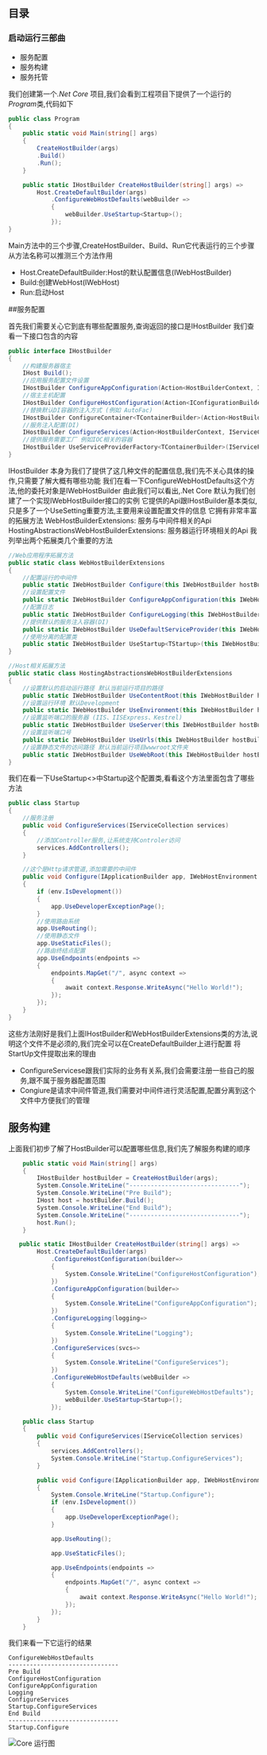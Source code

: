 
## 目录
### 启动运行三部曲
* 服务配置
* 服务构建
* 服务托管

我们创建第一个<em>.Net Core</em> 项目,我们会看到工程项目下提供了一个运行的<em>Program</em>类,代码如下

```C#
public class Program
{
    public static void Main(string[] args)
    {
        CreateHostBuilder(args)
        .Build()
        .Run();
    }

    public static IHostBuilder CreateHostBuilder(string[] args) =>
        Host.CreateDefaultBuilder(args)
            .ConfigureWebHostDefaults(webBuilder =>
            {
                webBuilder.UseStartup<Startup>();
            });
}
```
Main方法中的三个步骤,CreateHostBuilder、Build、Run它代表运行的三个步骤
从方法名称可以推测三个方法作用
* Host.CreateDefaultBuilder:Host的默认配置信息(IWebHostBuilder)
* Build:创建WebHost(IWebHost)
* Run:启动Host
  

##服务配置

首先我们需要关心它到底有哪些配置服务,查询返回的接口是IHostBuilder
我们查看一下接口包含的内容
```C#
public interface IHostBuilder
{
    //构建服务器宿主
    IHost Build();
    //应用服务配置文件设置
    IHostBuilder ConfigureAppConfiguration(Action<HostBuilderContext, IConfigurationBuilder> configureDelegate);
    //宿主主机配置
    IHostBuilder ConfigureHostConfiguration(Action<IConfigurationBuilder> configureDelegate);
    //替换默认DI容器的注入方式 (例如 AutoFac)
    IHostBuilder ConfigureContainer<TContainerBuilder>(Action<HostBuilderContext, TContainerBuilder> configureDelegate);
    //服务注入配置(DI)
    IHostBuilder ConfigureServices(Action<HostBuilderContext, IServiceCollection> configureDelegate);
    //提供服务需要工厂 例如IOC相关的容器
    IHostBuilder UseServiceProviderFactory<TContainerBuilder>(IServiceProviderFactory<TContainerBuilder> factory);
}
```
IHostBuilder 本身为我们了提供了这几种文件的配置信息,我们先不关心具体的操作,只需要了解大概有哪些功能
我们在看一下ConfigureWebHostDefaults这个方法,他的委托对象是IWebHostBuilder
由此我们可以看出,.Net Core 默认为我们创建了一个实现IWebHostBuilder接口的实例
它提供的Api跟IHostBuilder基本类似,只是多了一个UseSetting重要方法,主要用来设置配置文件的信息
它拥有非常丰富的拓展方法
    WebHostBuilderExtensions: 服务与中间件相关的Api 
    HostingAbstractionsWebHostBuilderExtensions: 服务器运行环境相关的Api
我列举出两个拓展类几个重要的方法
```C#
//Web应用程序拓展方法
public static class WebHostBuilderExtensions
{
    //配置运行的中间件
    public static IWebHostBuilder Configure(this IWebHostBuilder hostBuilder,Action<IApplicationBuilder> configureApp){}
    //设置配置文件
    public static IWebHostBuilder ConfigureAppConfiguration(this IWebHostBuilder hostBuilder,Action<IConfigurationBuilder> configureDelegate){}
    //配置日志
    public static IWebHostBuilder ConfigureLogging(this IWebHostBuilder hostBuilder, Action<ILoggingBuilder> configureLogging){}
    //提供默认的服务注入容器(DI)
    public static IWebHostBuilder UseDefaultServiceProvider(this IWebHostBuilder hostBuilder, Action<ServiceProviderOptions> configure){}
    //使用分离的配置类
    public static IWebHostBuilder UseStartup<TStartup>(this IWebHostBuilder hostBuilder)｛｝
}

//Host相关拓展方法
public static class HostingAbstractionsWebHostBuilderExtensions
{
    //设置默认的启动运行路径 默认当前运行项目的路径
    public static IWebHostBuilder UseContentRoot(this IWebHostBuilder hostBuilder, string contentRoot){}
    //设置运行环境 默认Development
    public static IWebHostBuilder UseEnvironment(this IWebHostBuilder hostBuilder, string environment){}
    //设置监听端口的服务器 (IIS、IISExpress、Kestrel)
    public static IWebHostBuilder UseServer(this IWebHostBuilder hostBuilder, IServer server){}
    //设置监听端口号
    public static IWebHostBuilder UseUrls(this IWebHostBuilder hostBuilder, params string[] urls){}
    //设置静态文件的访问路径 默认当前运行项目wwwroot文件夹
    public static IWebHostBuilder UseWebRoot(this IWebHostBuilder hostBuilder, string webRoot){}
}
```
我们在看一下UseStartup<>中Startup这个配置类,看看这个方法里面包含了哪些方法
```C#
public class Startup
{
    //服务注册
    public void ConfigureServices(IServiceCollection services)
    {
        //添加Controller服务,让系统支持Controler访问
        services.AddControllers();
    }

    //这个是Http请求管道,添加需要的中间件
    public void Configure(IApplicationBuilder app, IWebHostEnvironment env)
    {
        if (env.IsDevelopment())
        {
            app.UseDeveloperExceptionPage();
        }
        //使用路由系统
        app.UseRouting();
        //使用静态文件
        app.UseStaticFiles();
        //路由终结点配置
        app.UseEndpoints(endpoints =>
        {
            endpoints.MapGet("/", async context =>
            {
                await context.Response.WriteAsync("Hello World!");
            });
        });
    }
}
```
这些方法刚好是我们上面IHostBuilder和WebHostBuilderExtensions类的方法,说明这个文件不是必须的,我们完全可以在CreateDefaultBuilder上进行配置
将StartUp文件提取出来的理由
* ConfigureServicese跟我们实际的业务有关系,我们会需要注册一些自己的服务,跟不属于服务器配置范围
* Congiure是请求中间件管道,我们需要对中间件进行灵活配置,配置分离到这个文件中方便我们的管理

## 服务构建

上面我们初步了解了HostBuilder可以配置哪些信息,我们先了解服务构建的顺序

```C#
    public static void Main(string[] args)
    {
        IHostBuilder hostBuilder = CreateHostBuilder(args);
        System.Console.WriteLine("-------------------------------");
        System.Console.WriteLine("Pre Build");
        IHost host = hostBuilder.Build();
        System.Console.WriteLine("End Build");
        System.Console.WriteLine("-------------------------------");
        host.Run();
    }

   public static IHostBuilder CreateHostBuilder(string[] args) =>
        Host.CreateDefaultBuilder(args)
            .ConfigureHostConfiguration(builder=>
            {
                System.Console.WriteLine("ConfigureHostConfiguration");
            })
            .ConfigureAppConfiguration(builder=>
            {
                System.Console.WriteLine("ConfigureAppConfiguration");
            })
            .ConfigureLogging(logging=>
            {
                System.Console.WriteLine("Logging");
            })
            .ConfigureServices(svcs=>
            {
                System.Console.WriteLine("ConfigureServices");
            })
            .ConfigureWebHostDefaults(webBuilder =>
            {
                System.Console.WriteLine("ConfigureWebHostDefaults");
                webBuilder.UseStartup<Startup>();
            });

    public class Startup
    {
        public void ConfigureServices(IServiceCollection services)
        {
            services.AddControllers();
            System.Console.WriteLine("Startup.ConfigureServices");
        }

        public void Configure(IApplicationBuilder app, IWebHostEnvironment env)
        {
            System.Console.WriteLine("Startup.Configure");
            if (env.IsDevelopment())
            {
                app.UseDeveloperExceptionPage();
            }

            app.UseRouting();

            app.UseStaticFiles();

            app.UseEndpoints(endpoints =>
            {
                endpoints.MapGet("/", async context =>
                {
                    await context.Response.WriteAsync("Hello World!");
                });
            });
        }
    }
```
我们来看一下它运行的结果
```
ConfigureWebHostDefaults
-------------------------------
Pre Build
ConfigureHostConfiguration     
ConfigureAppConfiguration
Logging
ConfigureServices
Startup.ConfigureServices
End Build
-------------------------------
Startup.Configure
```
![Core 运行图](https://raw.githubusercontent.com/neoshero/CloudNotes/master/Images/.Net%20Core%203.1/.Net%20Core%20Run%20Process.svg)
